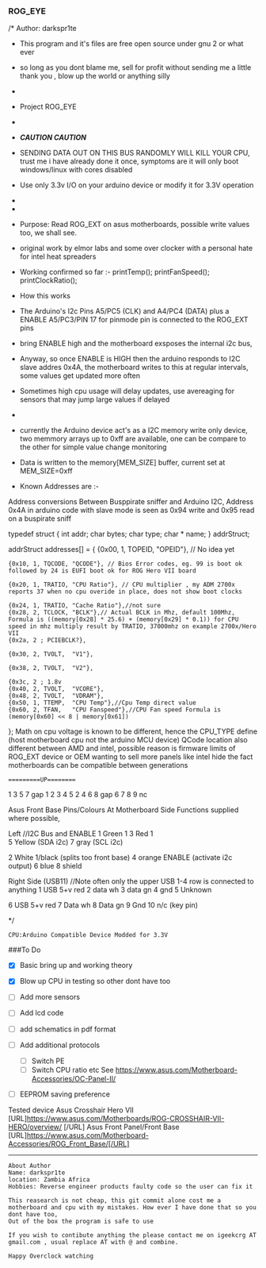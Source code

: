 ### ROG_EYE
/* Author: darkspr1te
 * This program and it's files are free open source under gnu 2 or what ever
 * so long as you dont blame me, sell for profit without sending me a little thank you , blow up the world or anything silly
 * 
 * Project ROG_EYE
 *  
 * ***CAUTION CAUTION***
 * SENDING DATA OUT ON THIS BUS RANDOMLY WILL KILL YOUR CPU, trust me i have already done it once, symptoms are it will only boot windows/linux with cores disabled
 * Use only 3.3v I/O on your arduino device or modify it for 3.3V operation 
 *
 *
 * Purpose: Read ROG_EXT on asus motherboards, possible write values too, we shall see.  
 * original work by elmor labs and some over clocker with a personal hate for intel heat spreaders
 * Working confirmed so far :-
    printTemp();
    printFanSpeed();
    printClockRatio();

 * How this works
 * The Arduino's I2c Pins A5/PC5 (CLK) and A4/PC4 (DATA) plus a ENABLE A5/PC3/PIN 17 for pinmode pin is connected to the ROG_EXT pins
 * bring ENABLE high and the motherboard exsposes the internal i2c bus,

 * Anyway, so once ENABLE is HIGH then the arduino responds to I2C slave addres 0x4A, the motherboard writes to this at regular intervals, some values get updated more often
 * Sometimes high cpu usage will delay updates, use avereaging for sensors that may jump large values if delayed
 * 
 * currently the Arduino device act's as a I2C memory write only device, two memmory arrays up to 0xff are available, one can be compare to the other for simple value change monitoring
 * Data is written to the memory[MEM_SIZE] buffer, current set at MEM_SIZE=0xff 
 * Known Addresses are :-

Address conversions Between Busppirate sniffer and Arduino I2C, Address 0x4A in arduino code with slave mode is seen as 0x94 write and 0x95 read on a buspirate sniff

typedef struct {
    int addr;
    char bytes;
    char type;
    char * name;
} addrStruct;
 
addrStruct addresses[] = {
    {0x00, 1, TOPEID, "OPEID"}, // No idea yet

    {0x10, 1, TQCODE, "QCODE"}, // Bios Error codes, eg. 99 is boot ok followed by 24 is EUFI boot ok for ROG Hero VII board

    {0x20, 1, TRATIO, "CPU Ratio"}, // CPU multiplier , my ADM 2700x reports 37 when no cpu overide in place, does not show boot clocks

    {0x24, 1, TRATIO, "Cache Ratio"},//not sure
    {0x28, 2, TCLOCK, "BCLK"},// Actual BCLK in Mhz, default 100Mhz, Formula is ((memory[0x28] * 25.6) + (memory[0x29] * 0.1)) for CPU speed in mhz multiply result by TRATIO, 37000mhz on example 2700x/Hero VII
    {0x2a, 2 ; PCIEBCLK?},

    {0x30, 2, TVOLT,  "V1"},

    {0x38, 2, TVOLT,  "V2"},

    {0x3c, 2 ; 1.8v
    {0x40, 2, TVOLT,  "VCORE"},
    {0x48, 2, TVOLT,  "VDRAM"},
    {0x50, 1, TTEMP,  "CPU Temp"},//Cpu Temp direct value 
    {0x60, 2, TFAN,   "CPU Fanspeed"},//CPU Fan speed Formula is (memory[0x60] << 8 | memory[0x61])
}; 
Math on cpu voltage is known to be different, hence the CPU_TYPE define (host motherboard cpu not the arduino MCU device) 
QCode location also different between AMD and intel, possible reason is firmware limits of ROG_EXT device or OEM wanting to sell more panels like intel hide the fact motherboards can be compatible between generations 


    =========UP========

 1 3 5 7 gap 1  2  3  4  5
 2 4 6 8 gap 6  7  8  9  nc
 
Asus Front Base Pins/Colours At Motherboard Side
Functions supplied where possible, 

Left //I2C Bus and ENABLE
1 Green 1
3 Red 1  
5 Yellow (SDA i2c)
7 gray  (SCL i2c)

2 White 1/black (splits too front base) 
4 orange ENABLE (activate i2c output)
6 blue
8 shield 

Right Side (USB11) //Note often only the upper USB 1-4 row is connected to anything
1 USB 5+v red 
2 data wh
3 data gn
4 gnd
5 Unknown

6 USB 5+v red
7 Data wh
8 Data gn
9 Gnd
10 n/c (key pin) 

*/

```
CPU:Arduino Compatible Device Modded for 3.3V

```

###To Do

- [x] Basic bring up and working theory
- [x] Blow up CPU in testing so other dont have too
- [ ] Add more sensors
- [ ] Add lcd code 

- [ ] add schematics in pdf format 
- [ ] Add additional protocols
  - [ ] Switch PE
  - [ ] Switch CPU ratio etc See https://www.asus.com/Motherboard-Accessories/OC-Panel-II/

- [ ] EEPROM saving preference




Tested device 
Asus Crosshair Hero VII [URL]https://www.asus.com/Motherboards/ROG-CROSSHAIR-VII-HERO/overview/ [/URL]
Asus Front Panel/Front Base [URL]https://www.asus.com/Motherboard-Accessories/ROG_Front_Base/[/URL]
			  
---

```
About Author
Name: darkspr1te
location: Zambia Africa
Hobbies: Reverse engineer products faulty code so the user can fix it

This reasearch is not cheap, this git commit alone cost me a motherboard and cpu with my mistakes. How ever I have done that so you dont have too, 
Out of the box the program is safe to use 

If you wish to contibute anything the please contact me on igeekcrg AT gmail.com , usual replace AT with @ and combine. 

Happy Overclock watching 
```
 
